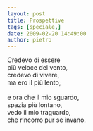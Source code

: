 ```yaml
---
layout: post
title: Prospettive
tags: [speciale,]
date: 2009-02-20 14:49:00
author: pietro
---
```

Credevo di essere<br/>più veloce del vento,<br/>credevo di vivere,<br/>ma ero il più lento,<br/><br/>e ora che il mio sguardo,<br/>spazia più lontano,<br/>vedo il mio traguardo,<br/>che rincorro pur se invano.
